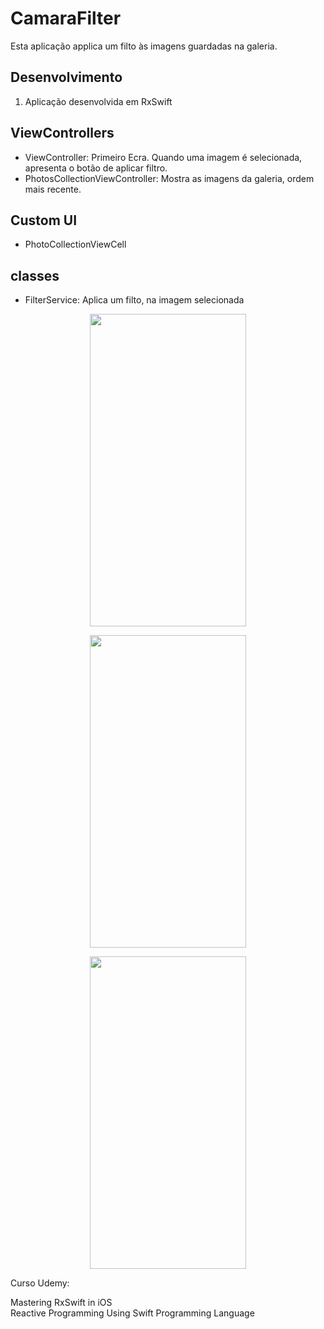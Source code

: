 # CamaraFilter

Esta aplicação applica um filto às imagens guardadas na galeria. 

## Desenvolvimento

1. Aplicação desenvolvida em RxSwift  

## ViewControllers

- ViewController:  Primeiro Ecra. Quando uma imagem é selecionada, apresenta o botão de aplicar filtro.
- PhotosCollectionViewController: Mostra as imagens da galeria, ordem mais recente.

## Custom UI

- PhotoCollectionViewCell

## classes

- FilterService:  Aplica um filto, na imagem selecionada

<p align= "center">
  <img width = 250 height=500 src= "AssestsReadMe/Simulator Screen Shot - iPhone Xʀ - 2022-04-18 at 12.45.06.png">
</p>

<p align= "center">
  <img width = 250 height=500 src= "AssestsReadMe/Simulator Screen Shot - iPhone Xʀ - 2022-04-18 at 12.45.10.png">
</p>

<p align= "center">
  <img width = 250 height=500 src= "AssestsReadMe/Simulator Screen Shot - iPhone Xʀ - 2022-04-18 at 12.45.17.png">
</p>



Curso Udemy: 
<p>
Mastering RxSwift in iOS <br>
Reactive Programming Using Swift Programming Language
</p>
